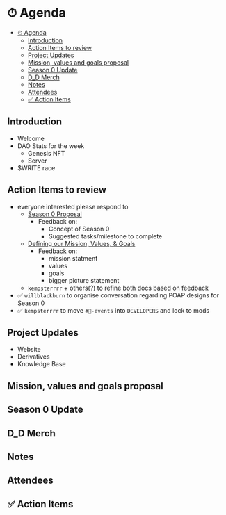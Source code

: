 # ⏱ Agenda

- [⏱ Agenda](#-agenda)
  - [Introduction](#introduction)
  - [Action Items to review](#action-items-to-review)
  - [Project Updates](#project-updates)
  - [Mission, values and goals proposal](#mission-values-and-goals-proposal)
  - [Season 0 Update](#season-0-update)
  - [D_D Merch](#d_d-merch)
  - [Notes](#notes)
  - [Attendees](#attendees)
  - [✅ Action Items](#-action-items)

## Introduction

- Welcome
- DAO Stats for the week
  - Genesis NFT
  - Server
- $WRITE race

## Action Items to review

- everyone interested please respond to
  - [Season 0 Proposal](https://forum.developerdao.com/t/how-we-move-forward-as-a-dao-season-0/56/12)
    - Feedback on:
      - Concept of Season 0
      - Suggested tasks/milestone to complete
  - [Defining our Mission, Values, & Goals](https://forum.developerdao.com/t/defining-our-mission-values-goals/89)
    - Feedback on:
      - mission statment
      - values
      - goals
      - bigger picture statement
  - `kempsterrrr` + others(?) to refine both docs based on feedback
- ✅ `willblackburn` to organise conversation regarding POAP designs for Season
  0
- ✅ `kempsterrrr` to move `#📆-events` into `DEVELOPERS` and lock to mods

## Project Updates

- Website
- Derivatives
- Knowledge Base

## Mission, values and goals proposal

## Season 0 Update

## D_D Merch

## Notes

## Attendees

## ✅ Action Items

